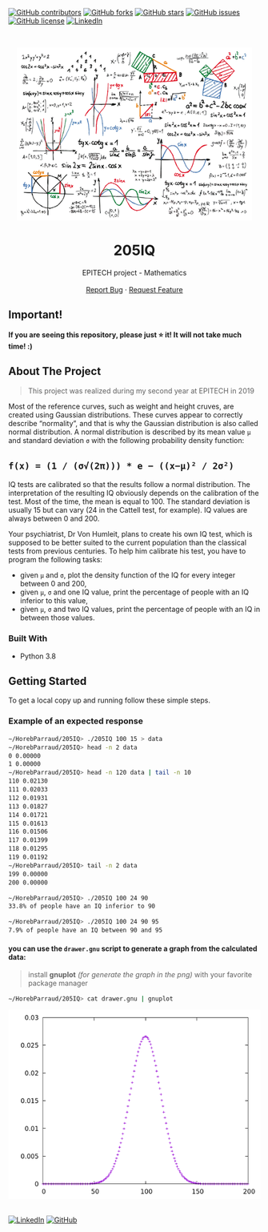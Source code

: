 [![GitHub contributors](https://img.shields.io/github/contributors/HorebParraud/205IQ?style=for-the-badge)](https://github.com/HorebParraud/205IQ/graphs/contributors)
[![GitHub forks](https://img.shields.io/github/forks/HorebParraud/205IQ?style=for-the-badge)](https://github.com/HorebParraud/205IQ/network)
[![GitHub stars](https://img.shields.io/github/stars/HorebParraud/205IQ?style=for-the-badge)](https://github.com/HorebParraud/205IQ/stargazers)
[![GitHub issues](https://img.shields.io/github/issues/HorebParraud/205IQ?style=for-the-badge)](https://github.com/HorebParraud/205IQ/issues)
[![GitHub license](https://img.shields.io/github/license/HorebParraud/205IQ?style=for-the-badge)](https://github.com/HorebParraud/205IQ)
[![LinkedIn][linkedin-shield]][linkedin-url]

<!-- PROJECT LOGO -->
<br />
<p align="center">
  <a>
    <img src="Mathematics.png" alt="Logo">
  </a>

  <h1 align="center">205IQ</h1>

  <p align="center">
    EPITECH project - Mathematics
    <br />
    <br />
    <a href="https://github.com/HorepParraud/205IQ/issues">Report Bug</a>
    ·
    <a href="https://github.com/HorebParraud/205IQ/issues">Request Feature</a>
  </p>
</p>


<!-- IMPORTANT -->
## Important!
**If you are seeing this repository, please just ⭐ it! It will not take much time! :)**

<!-- ABOUT THE PROJECT -->
## About The Project

> This project was realized during my second year at EPITECH in 2019

Most of the reference curves, such as weight and height cruves, are created using Gaussian distributions. These curves appear to correctly describe “normality”, and that is why the Gaussian distribution is also called normal distribution. A normal distribution is described by its mean value `µ` and standard deviation `σ` with the following probability density function:

## `f(x) = (1 / (σ√(2π))) * e − ((x−µ)² / 2σ²)`

IQ tests are calibrated so that the results follow a normal distribution. The interpretation of the resulting IQ obviously depends on the calibration of the test. Most of the time, the mean is equal to 100. The standard deviation is usually 15 but can vary (24 in the Cattell test, for example). IQ values are always between 0 and 200.

Your psychiatrist, Dr Von Humleit, plans to create his own IQ test, which is supposed to be better suited to the current population than the classical tests from previous centuries. To help him calibrate his test, you have to program the following tasks:
* given `µ` and `σ`, plot the density function of the IQ for every integer between 0 and 200,
* given `µ`, `σ` and one IQ value, print the percentage of people with an IQ inferior to this value,
* given `µ`, `σ` and two IQ values, print the percentage of people with an IQ in between those values.

### Built With
* Python 3.8

<!-- GETTING STARTED -->
## Getting Started

To get a local copy up and running follow these simple steps.

### Example of an expected response

```sh
∼/HorebParraud/205IQ> ./205IQ 100 15 > data
∼/HorebParraud/205IQ> head -n 2 data
0 0.00000
1 0.00000
∼/HorebParraud/205IQ> head -n 120 data | tail -n 10
110 0.02130
111 0.02033
112 0.01931
113 0.01827
114 0.01721
115 0.01613
116 0.01506
117 0.01399
118 0.01295
119 0.01192
∼/HorebParraud/205IQ> tail -n 2 data
199 0.00000
200 0.00000
```

```sh
~/HorebParraud/205IQ> ./205IQ 100 24 90
33.8% of people have an IQ inferior to 90
```

```sh
~/HorebParraud/205IQ> ./205IQ 100 24 90 95
7.9% of people have an IQ between 90 and 95
```

#### you can use the `drawer.gnu` script to generate a graph from the calculated data:
> install **gnuplot** *(for generate the graph in the png)* with your favorite package manager

```sh
∼/HorebParraud/205IQ> cat drawer.gnu | gnuplot
```
<img src="image.png" alt="plot">

<!--USEFULL LINKS-->
##
[![LinkedIn][linkedin-shield]][linkedin-url] [![GitHub][github-shield]][github-url]

<!-- MARKDOWN LINKS, ALIAS & IMAGES -->
[linkedin-shield]: https://img.shields.io/badge/-LinkedIn-black.svg?style=for-the-badge&logo=linkedin&colorB=555
[linkedin-url]: https://www.linkedin.com/in/horeb-parraud/
[github-shield]: https://img.shields.io/badge/-other_repositories-black.svg?style=for-the-badge&logo=github&colorB=555
[github-url]: https://github.com/HorebParraud?tab=repositories